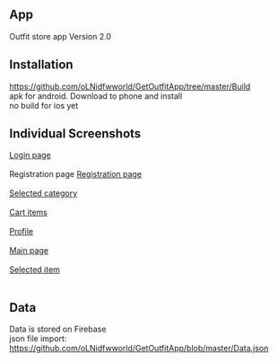 ## App

Outfit store app
Version 2.0


## Installation

https://github.com/oLNidfwworld/GetOutfitApp/tree/master/Build </br>
apk for android. Download to phone and install </br>
no build for ios yet

## Individual Screenshots


[Login page](https://github.com/oLNidfwworld/GetOutfitApp/blob/master/Screenshots%202.0/Login.png)
</br></br>
Registration page
[Registration page](https://github.com/oLNidfwworld/GetOutfitApp/blob/master/Screenshots%202.0/Registration.png)
</br></br>
[Selected category](https://github.com/oLNidfwworld/GetOutfitApp/blob/master/Screenshots%202.0/CategoryItems.png)
</br></br>
[Cart items](https://github.com/oLNidfwworld/GetOutfitApp/blob/master/Screenshots%202.0/WishList.png)
</br></br>
[Profile](https://github.com/oLNidfwworld/GetOutfitApp/blob/master/Screenshots%202.0/Profile.png)
</br></br>
[Main page](https://github.com/oLNidfwworld/GetOutfitApp/blob/master/Screenshots%202.0/Main.png)
</br></br>
[Selected item](https://github.com/oLNidfwworld/GetOutfitApp/blob/master/Screenshots%202.0/ItemReview.png)
</br></br>

## Data

Data is stored on Firebase </br>
json file import: https://github.com/oLNidfwworld/GetOutfitApp/blob/master/Data.json
